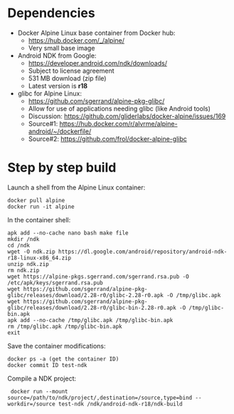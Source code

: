 Dependencies
============

* Docker Alpine Linux base container from Docker hub:
  - https://hub.docker.com/_/alpine/
  - Very small base image
* Android NDK from Google:
  - https://developer.android.com/ndk/downloads/
  - Subject to license agreement
  - 531 MB download (zip file)
  - Latest version is **r18**
* glibc for Alpine Linux:
  - https://github.com/sgerrand/alpine-pkg-glibc/
  - Allow for use of applications needing glibc (like Android tools)
  - Discussion: https://github.com/gliderlabs/docker-alpine/issues/169
  - Source#1: https://hub.docker.com/r/alvrme/alpine-android/~/dockerfile/
  - Source#2: https://github.com/frol/docker-alpine-glibc

Step by step build
==================

Launch a shell from the Alpine Linux container:
```
docker pull alpine
docker run -it alpine
```

In the container shell:
```
apk add --no-cache nano bash make file
mkdir /ndk
cd /ndk
wget -O ndk.zip https://dl.google.com/android/repository/android-ndk-r18-linux-x86_64.zip
unzip ndk.zip
rm ndk.zip
wget https://alpine-pkgs.sgerrand.com/sgerrand.rsa.pub -O /etc/apk/keys/sgerrand.rsa.pub
wget https://github.com/sgerrand/alpine-pkg-glibc/releases/download/2.28-r0/glibc-2.28-r0.apk -O /tmp/glibc.apk
wget https://github.com/sgerrand/alpine-pkg-glibc/releases/download/2.28-r0/glibc-bin-2.28-r0.apk -O /tmp/glibc-bin.apk
apk add --no-cache /tmp/glibc.apk /tmp/glibc-bin.apk
rm /tmp/glibc.apk /tmp/glibc-bin.apk
exit
```

Save the container modifications:
```
docker ps -a (get the container ID)
docker commit ID test-ndk
```

Compile a NDK project:
```
 docker run --mount source=/path/to/ndk/project/,destination=/source,type=bind --workdir=/source test-ndk /ndk/android-ndk-r18/ndk-build
```
